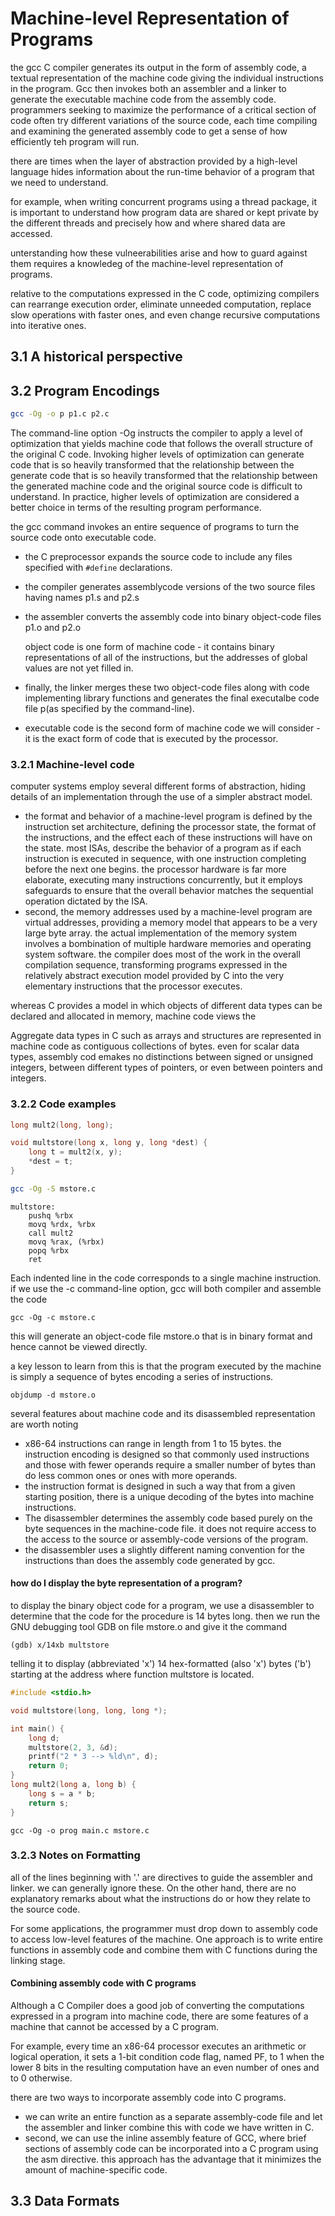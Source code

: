 
# Machine-level Representation of Programs
the gcc C compiler generates its output in the form of assembly code, a textual representation of the machine code giving the individual instructions in the program.
Gcc then invokes both an assembler and a linker to generate the executable machine code from the assembly code.
programmers seeking to maximize the performance of a critical section of code often try different variations of the source code, each time compiling and examining the generated assembly code to get a sense of how efficiently teh program will run.

there are times when the layer of abstraction provided by a high-level language hides information about the run-time behavior of a program that we need to understand.

for example, when writing concurrent programs using a thread package, it is important to understand how program data are shared or kept private by the different threads and precisely how and where shared data are accessed.

unterstanding how these vulneerabilities arise and how to guard against them requires a knowledeg of the machine-level representation of programs.

relative to the computations expressed in the C code, optimizing compilers can rearrange execution order, eliminate unneeded computation, replace slow operations with faster ones, and even change recursive computations into iterative ones.

## 3.1 A historical perspective

## 3.2 Program Encodings
```bash
gcc -Og -o p p1.c p2.c
```
The command-line option -Og instructs the compiler to apply a level of optimization that yields machine code that follows the overall structure of the original C code.
Invoking higher levels of optimization can generate code that is so heavily transformed that the relationship between the generate code that is so heavily transformed that the relationship between the generated machine code and the original source code is difficult to understand.
In practice, higher levels of optimization are considered a better choice in terms of the resulting program performance.

the gcc command invokes an entire sequence of programs to turn the source code onto executable code.
- the C preprocessor expands the source code to include any files specified with `#define` declarations.
- the compiler generates assemblycode versions of the two source files having names p1.s and p2.s
- the assembler converts the assembly code into binary object-code files p1.o and p2.o

    object code is one form of machine code - it contains binary representations of all of the instructions, but the addresses of global values are not yet filled in.
- finally, the linker merges these two object-code files along with code implementing library functions and generates the final executalbe code file p(as specified by the command-line).
- executable code is the second form of machine code we will consider - it is the exact form of code that is executed by the processor.

### 3.2.1 Machine-level code
computer systems employ several different forms of abstraction, hiding details of an implementation through the use of a simpler abstract model.

- the format and behavior of a machine-level program is defined by the instruction set architecture, defining the processor state, the format of the instructions, and the effect each of these instructions will have on the state.
    most ISAs, describe the behavior of a program as if each instruction is executed in sequence, with one instruction completing before the next one begins.
    the processor hardware is far more elaborate, executing many instructions concurrently, but it employs safeguards to ensure that the overall behavior matches the sequential operation dictated by the ISA.
- second, the memory addresses used by a machine-level program are virtual addresses, providing a memory model that appears to be a very large byte array.
the actual implementation of the memory system involves a bombination of multiple hardware memories and operating system software.
the compiler does most of the work in the overall compilation sequence, transforming programs expressed in the relatively abstract execution model provided by C into the very elementary instructions that the processor executes.

whereas C provides a model in which objects of different data types can be declared and allocated in memory, machine code views the 

Aggregate data types in C such as arrays and structures are represented in machine code as contiguous collections of bytes.
even for scalar data types, assembly cod emakes no distinctions between signed or unsigned integers, between different types of pointers, or even between pointers and integers.

### 3.2.2 Code examples
```C
long mult2(long, long);

void multstore(long x, long y, long *dest) {
    long t = mult2(x, y);
    *dest = t;
}
```

```bash
gcc -Og -S mstore.c
```
```
multstore:
    pushq %rbx
    movq %rdx, %rbx
    call mult2
    movq %rax, (%rbx)
    popq %rbx
    ret
```
Each indented line in the code corresponds to a single machine instruction.
if we use the -c command-line option, gcc will both compiler and assemble the code
```
gcc -Og -c mstore.c
```
this will generate an object-code file mstore.o that is in binary format and hence cannot be viewed directly.

a key lesson to learn from this is that the program executed by the machine is simply a sequence of bytes encoding a series of instructions.

```
objdump -d mstore.o
```
several features about machine code and its disassembled representation are worth noting
- x86-64 instructions can range in length from 1 to 15 bytes. the instruction encoding is designed so that commonly used instructions and those with fewer operands require a smaller number of bytes than do less common ones or ones with more operands.
- the instruction format is designed in such a way that from a given starting position, there is a unique decoding of the bytes into machine instructions.
- The disassembler determines the assembly code based purely on the byte sequences in the machine-code file. it does not require access to the access to the source or assembly-code versions of the program.
- the disassembler uses a slightly different naming convention for the instructions than does the assembly code generated by gcc.

#### how do I display the byte representation of a program?
to display the binary object code for a program, we use a disassembler to determine that the code for the procedure is 14 bytes long. 
then we run the GNU debugging tool GDB on file mstore.o and give it the command
```
(gdb) x/14xb multstore
```
telling it to display (abbreviated 'x') 14 hex-formatted (also 'x') bytes ('b') starting at the address where function multstore is located.

```c
#include <stdio.h>

void multstore(long, long, long *);

int main() {
    long d;
    multstore(2, 3, &d);
    printf("2 * 3 --> %ld\n", d);
    return 0;
}
long mult2(long a, long b) {
    long s = a * b;
    return s;
}
```
```shell
gcc -Og -o prog main.c mstore.c
```

### 3.2.3 Notes on Formatting
all of the lines beginning with '.' are directives to guide the assembler and linker.
we can generally ignore these.
On the other hand, there are no explanatory remarks about what the instructions do or how they relate to the source code.

For some applications, the programmer must drop down to assembly code to access low-level features of the machine.
One approach is to write entire functions in assembly code and combine them with C functions during the linking stage.

#### Combining assembly code with C programs
Although a C Compiler does a good job of converting the computations expressed in a program into machine code, 
there are some features of a machine that cannot be accessed by a C program.

For example, every time an x86-64 processor executes an arithmetic or logical operation, it sets a 1-bit condition code flag, named PF, to 1 when the lower 8 bits in the resulting computation have an even number of ones and to 0 otherwise.

there are two ways to incorporate assembly code into C programs.
- we can write an entire function as a separate assembly-code file and let the assembler and linker combine this with code we have written in C.
- second, we can use the inline assembly feature of GCC, where brief sections of assembly code can be incorporated into a C program using the asm directive.
  this approach has the advantage that it minimizes the amount of machine-specific code.


## 3.3 Data Formats
